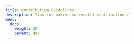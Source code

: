 ```yaml
---
title: Contribution Guidelines
description: Tips for making successful contributions/
menu:
  docs:
    weight: 20
    parent: dev
---
```


